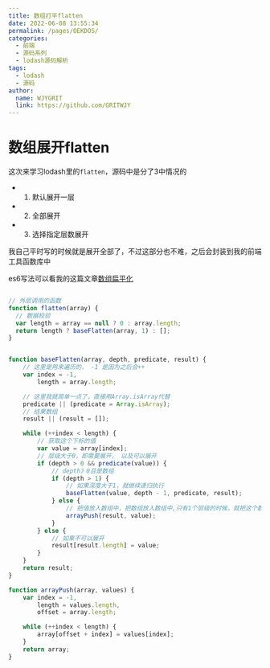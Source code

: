 ```yaml
---
title: 数组打平flatten
date: 2022-06-08 13:55:34
permalink: /pages/OEKDOS/
categories:
  - 前端
  - 源码系列
  - lodash源码解析
tags:
  - lodash
  - 源码
author:
  name: WJYGRIT
  link: https://github.com/GRITWJY
---
```


# 数组展开flatten

这次来学习lodash里的`flatten`，源码中是分了3中情况的
- 1. 默认展开一层
- 2. 全部展开
- 3. 选择指定层数展开
  
我自己平时写的时候就是展开全部了，不过这部分也不难，之后会封装到我的前端工具函数库中


es6写法可以看我的这篇文章[数组扁平化](https://www.wjygrit.cn/pages/3odaed/)

```javascript

// 外层调用的函数
function flatten(array) {
  // 数据校验
  var length = array == null ? 0 : array.length;
  return length ? baseFlatten(array, 1) : [];
}


function baseFlatten(array, depth, predicate, result) {
    // 这里是用来遍历的， -1 是因为之后会++
    var index = -1,
        length = array.length;

    // 这里我就简单一点了，直接用Array.isArray代替
    predicate || (predicate = Array.isArray);
    // 结果数组
    result || (result = []);

    while (++index < length) {
        // 获取这个下标的值
        var value = array[index];
        // 层级大于0，即需要展开， 以及可以展开
        if (depth > 0 && predicate(value)) {
            // depth》0且是数组
            if (depth > 1) {
                // 如果深度大于1，就继续递归执行
                baseFlatten(value, depth - 1, predicate, result);
            } else {
                // 把值放入数组中，把数组放入数组中,只有1个层级的时候，就把这个数组展开
                arrayPush(result, value);
            }
        } else {
            // 如果不可以展开
            result[result.length] = value;
        }
    }
    return result;
}

function arrayPush(array, values) {
    var index = -1,
        length = values.length,
        offset = array.length;

    while (++index < length) {
        array[offset + index] = values[index];
    }
    return array;
}
```
